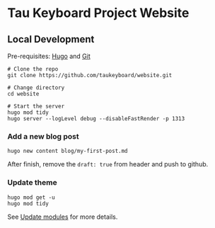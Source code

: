 # Tau Keyboard Project Website

## Local Development

Pre-requisites: [Hugo](https://gohugo.io/getting-started/installing/) and [Git](https://git-scm.com)

```shell
# Clone the repo
git clone https://github.com/taukeyboard/website.git

# Change directory
cd website

# Start the server
hugo mod tidy
hugo server --logLevel debug --disableFastRender -p 1313
```

### Add a new blog post
```shell
hugo new content blog/my-first-post.md
```
After finish, remove the `draft: true` from header and push to github.

### Update theme

```shell
hugo mod get -u
hugo mod tidy
```

See [Update modules](https://gohugo.io/hugo-modules/use-modules/#update-modules) for more details.

